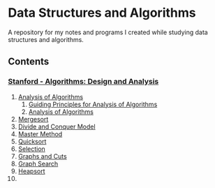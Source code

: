 # Data Structures and Algorithms

A repository for my notes and programs I created while studying data structures and algorithms.

## Contents
### [Stanford - Algorithms: Design and Analysis](https://lagunita.stanford.edu/courses/course-v1:Engineering+Algorithms1+SelfPaced/about)
1. [Analysis of Algorithms](Stanford/01_AnalysisOfAlgorithms)
   1. [Guiding Principles for Analysis of Algorithms](blob/master/Stanford/01_AnalysisOfAlgorithms/1_GuidingPrinciplesForAnalysisOfAlgorithms.pdf)
   2. [Analysis of Algorithms](blob/master/Stanford/01_AnalysisOfAlgorithms/2_AsymptoticAnalysis.pdf)
2. [Mergesort](blob/master/Stanford/02_MergeSort/2_MergeSort.pdf)
3. [Divide and Conquer Model](blob/master/Stanford/03_DivideAndConquerModel/DivideAndConquerModel.pdf)
4. [Master Method](blob/master/Stanford/04_MasterMethod/MasterMethod.pdf)
5. [Quicksort](blob/master/Stanford/06_Quicksort/QuicksortAlgorithm.pdf)
6. [Selection](blob/master/Stanford/07_Selection/SelectionAlgorithm.pdf)
7. [Graphs and Cuts](blob/master/Stanford/08_GraphsAndCuts/GraphsAndCuts.pdf)
8. [Graph Search](blob/master/Stanford/09_GraphSearch/GraphSearch.pdf)
9. [Heapsort](blob/master/Stanford/10_HeapSort/Heapsort.pdf)
10. 